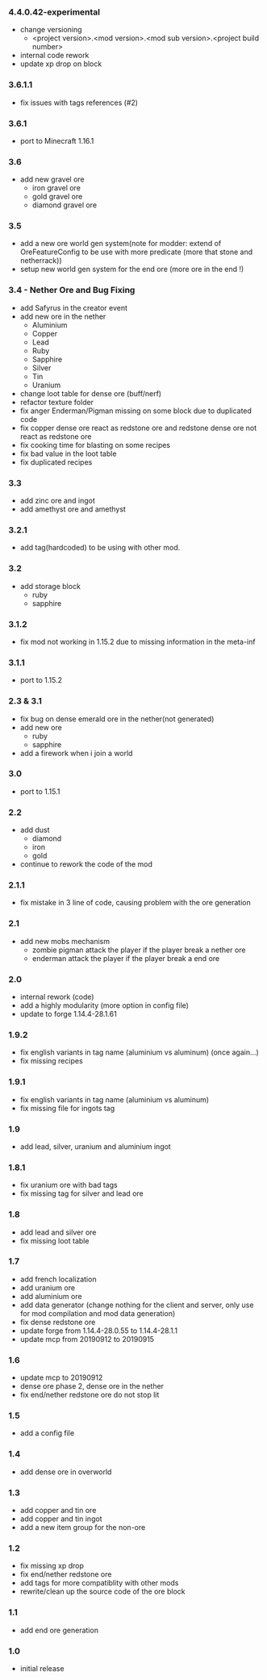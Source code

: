 ### 4.4.0.42-experimental
+ change versioning
    + \<project version>.\<mod version>.\<mod sub version>.\<project build number>
+ internal code rework
+ update xp drop on block

### 3.6.1.1
+ fix issues with tags references (#2)

### 3.6.1
+ port to Minecraft 1.16.1

### 3.6
+ add new gravel ore
    + iron gravel ore
    + gold gravel ore
    + diamond gravel ore

### 3.5
+ add a new ore world gen system(note for modder: extend of OreFeatureConfig to be use with more predicate (more that stone and netherrack))
+ setup new world gen system for the end ore (more ore in the end !)

### 3.4 - Nether Ore and Bug Fixing
+ add Safyrus in the creator event
+ add new ore in the nether
    + Aluminium
    + Copper
    + Lead
    + Ruby
    + Sapphire
    + Silver
    + Tin
    + Uranium
+ change loot table for dense ore (buff/nerf)
+ refactor texture folder
+ fix anger Enderman/Pigman missing on some block due to duplicated code
+ fix copper dense ore react as redstone ore and redstone dense ore not react as redstone ore
+ fix cooking time for blasting on some recipes
+ fix bad value in the loot table
+ fix duplicated recipes

### 3.3
+ add zinc ore and ingot
+ add amethyst ore and amethyst

### 3.2.1
+ add tag(hardcoded) to be using with other mod.

### 3.2
+ add storage block
    + ruby
    + sapphire

### 3.1.2
+ fix mod not working in 1.15.2 due to missing information in the meta-inf

### 3.1.1
+ port to 1.15.2

### 2.3 & 3.1
+ fix bug on dense emerald ore in the nether(not generated)
+ add new ore
    + ruby
    + sapphire
+ add a firework when i join a world

### 3.0
+ port to 1.15.1

### 2.2
+ add dust
    + diamond
    + iron
    + gold
+ continue to rework the code of the mod

### 2.1.1
+ fix mistake in 3 line of code, causing problem with the ore generation

### 2.1
+ add new mobs mechanism
    + zombie pigman attack the player if the player break a nether ore
    + enderman attack the player if the player break a end ore

### 2.0
+ internal rework (code)
+ add a highly modularity (more option in config file)
+ update to forge 1.14.4-28.1.61

### 1.9.2
+ fix english variants in tag name (aluminium vs aluminum) (once again...)
+ fix missing recipes

### 1.9.1
+ fix english variants in tag name (aluminium vs aluminum)
+ fix missing file for ingots tag

### 1.9
+ add lead, silver, uranium and aluminium ingot

### 1.8.1
+ fix uranium ore with bad tags
+ fix missing tag for silver and lead ore

### 1.8
+ add lead and silver ore
+ fix missing loot table

### 1.7
+ add french localization
+ add uranium ore
+ add aluminium ore
+ add data generator (change nothing for the client and server, only use for mod compilation and mod data generation)
+ fix dense redstone ore
+ update forge from 1.14.4-28.0.55 to 1.14.4-28.1.1
+ update mcp from 20190912 to 20190915

### 1.6
+ update mcp to 20190912
+ dense ore phase 2, dense ore in the nether
+ fix end/nether redstone ore do not stop lit

### 1.5
+ add a config file

### 1.4
+ add dense ore in overworld

### 1.3
+ add copper and tin ore
+ add copper and tin ingot
+ add a new item group for the non-ore

### 1.2
+ fix missing xp drop
+ fix end/nether redstone ore
+ add tags for more compatiblity with other mods
+ rewrite/clean up the source code of the ore block

### 1.1
+ add end ore generation

### 1.0
+ initial release
